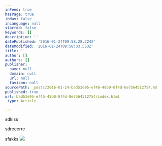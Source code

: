 ```yaml
---
inFeed: true
hasPage: true
inNav: false
inLanguage: null
starred: false
keywords: []
description: ''
datePublished: '2016-01-24T09:58:28.224Z'
dateModified: '2016-01-24T09:58:03.553Z'
title: ''
author: []
authors: []
publisher:
  name: null
  domain: null
  url: null
  favicon: null
sourcePath: _posts/2016-01-24-bad53e95-ef46-48b0-8f4d-0e7564512754.md
published: true
url: bad53e95-ef46-48b0-8f4d-0e7564512754/index.html
_type: Article

---
```

sdklss 

sdreeerre

sfakks
![](https://the-grid-user-content.s3-us-west-2.amazonaws.com/542de9b8-96a3-4d2d-9edc-66417c76034f.jpg)
